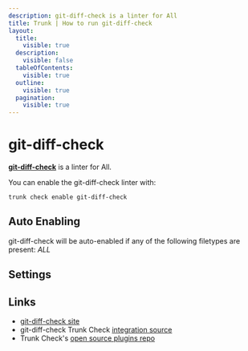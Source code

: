 ```yaml
---
description: git-diff-check is a linter for All
title: Trunk | How to run git-diff-check
layout:
  title:
    visible: true
  description:
    visible: false
  tableOfContents:
    visible: true
  outline:
    visible: true
  pagination:
    visible: true
---
```


# git-diff-check

[**git-diff-check**](https://git-scm.com/docs/git-diff) is a linter for All.

You can enable the git-diff-check linter with:

```shell
trunk check enable git-diff-check
```

## Auto Enabling

git-diff-check will be auto-enabled if any of the following filetypes are present: *ALL*

## Settings





## Links

- [git-diff-check site](https://git-scm.com/docs/git-diff)
- git-diff-check Trunk Check [integration source](https://github.com/trunk-io/plugins/tree/main/linters/git-diff-check)
- Trunk Check's [open source plugins repo](https://github.com/trunk-io/plugins/tree/main)
